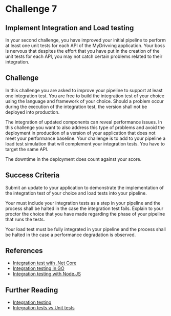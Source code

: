 # Challenge 7

## Implement Integration and Load testing
In your second challenge, you have improved your initial pipeline to perform at least one unit tests for each API of the MyDrivving application. Your boss is nervous that despites the effort that you have put in the creation of the unit tests for each API, you may not catch certain problems related to their integration.

## Challenge
In this challenge you are asked to improve your pipeline to support at least one integration test. You are free to build the integration test of your choice using the language and framework of your choice. Should a problem occur during the execution of the integration test, the version shall not be deployed into production.

The integration of updated components can reveal performance issues. In this challenge you want to also address this type of problems and avoid the deployment in production of a version of your application that does not meet your performance baseline. Your challenge is to add to your pipeline a load test simulation that will complement your integration tests. You have to target the same API.

The downtime in the deployment does count against your score.

## Success Criteria
Submit an update to your application to demonstrate the implementation of the integration test of your choice and load tests into your pipeline.

Your must include your integration tests as a step in your pipeline and the process shall be halted in the case the integration test fails. Explain to your proctor the choice that you have made regarding the phase of your pipeline that runs the tests.

Your load test must be fully integrated in your pipeline and the process shall be halted in the case a performance degradation is observed.

## References
- [Integration test with .Net Core](https://docs.microsoft.com/en-us/aspnet/core/test/integration-tests?view=aspnetcore-2.1)
- [Integration testing in GO](https://blog.codeship.com/testing-in-go/)
- [Integration testing with Node.JS](https://www.codementor.io/olatundegaruba/integration-testing-supertest-mocha-chai-6zbh6sefz)

## Further Reading
- [Integration testing](http://softwaretestingfundamentals.com/integration-testing/)
- [Integration tests vs Unit tests](https://www.guru99.com/unit-test-vs-integration-test.html)